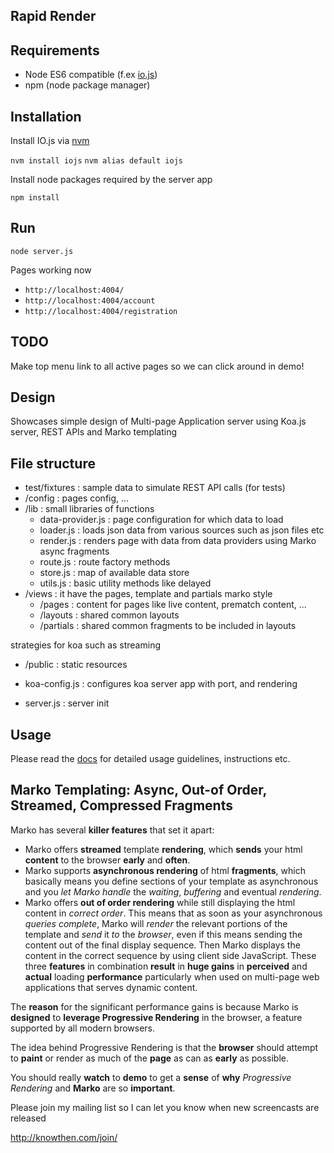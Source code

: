 ## Rapid Render
## Requirements


- Node ES6 compatible (f.ex [io.js](iojs.org))
- npm (node package manager)

## Installation

Install IO.js via [nvm](https://github.com/creationix/nvm)

`nvm install iojs`
`nvm alias default iojs`


Install node packages required by the server app

`npm install`

## Run

`node server.js`

Pages working now

- `http://localhost:4004/`
- `http://localhost:4004/account`
- `http://localhost:4004/registration`

## TODO

Make top menu link to all active pages so we can click around in demo!

## Design

Showcases simple design of Multi-page Application server using Koa.js server, REST APIs and Marko templating

## File structure

- test/fixtures : sample data to simulate REST API calls (for tests)
- /config : pages config, ...
- /lib : small libraries of functions
  - data-provider.js : page configuration for which data to load
  - loader.js : loads json data from various sources such as json files etc
  - render.js : renders page with data from data providers using Marko async fragments
  - route.js : route factory methods
  - store.js : map of available data store
  - utils.js : basic utility methods like delayed
- /views : it have the pages, template and partials marko style
  - /pages : content for pages like live content, prematch content, ...
  - /layouts : shared common layouts
  - /partials : shared common fragments to be included in layouts

strategies for koa such as streaming
- /public : static resources

- koa-config.js : configures koa server app with port, and rendering
- server.js : server init

## Usage

Please read the [docs](https://github.com/smigit/rapid-render/tree/master/docs) for detailed usage guidelines, instructions etc.

## Marko Templating: Async, Out-of Order, Streamed, Compressed Fragments

Marko has several **killer features** that set it apart:

*   Marko offers **streamed** template **rendering**, which **sends** your html **content** to the browser **early** and **often**.
*   Marko supports **asynchronous rendering** of html **fragments**, which basically means you define sections of your template as asynchronous and you _let Marko_ _handle_ the _waiting_, _buffering_ and eventual _rendering_.
*   Marko offers **out of order rendering** while still displaying the html content in _correct order_. This means that as soon as your asynchronous _queries_ _complete_, Marko will _render_ the relevant portions of the template and _send_ it _to_ the _browser_, even if this means sending the content out of the final display sequence. Then Marko displays the content in the correct sequence by using client side JavaScript.
These three **features** in combination **result** in **huge gains** in **perceived** and **actual** loading **performance** particularly when used on multi-page web applications that serves dynamic content.

The **reason** for the significant performance gains is because Marko is **designed** to **leverage Progressive Rendering** in the browser, a feature supported by all modern browsers.

The idea behind Progressive Rendering is that the **browser** should attempt to **paint** or render as much of the **page** as can as **early** as possible.

You should really **watch** to **demo** to get a **sense** of **why** _Progressive Rendering_ and **Marko** are so **important**.

Please join my mailing list so I can let you know when new screencasts are released

http://knowthen.com/join/
